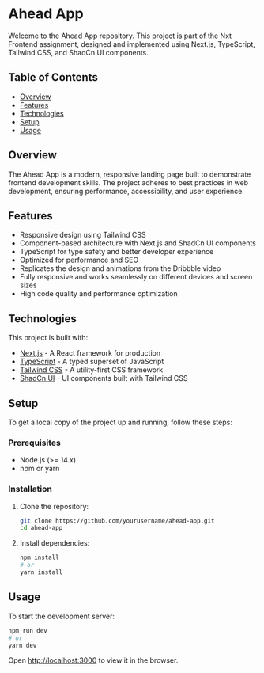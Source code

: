 # Ahead App

Welcome to the Ahead App repository. This project is part of the Nxt Frontend assignment, designed and implemented using Next.js, TypeScript, Tailwind CSS, and ShadCn UI components.

## Table of Contents

- [Overview](#overview)
- [Features](#features)
- [Technologies](#technologies)
- [Setup](#setup)
- [Usage](#usage)


## Overview

The Ahead App is a modern, responsive landing page built to demonstrate frontend development skills. The project adheres to best practices in web development, ensuring performance, accessibility, and user experience.

## Features

- Responsive design using Tailwind CSS
- Component-based architecture with Next.js and ShadCn UI components
- TypeScript for type safety and better developer experience
- Optimized for performance and SEO
- Replicates the design and animations from the Dribbble video
- Fully responsive and works seamlessly on different devices and screen sizes
- High code quality and performance optimization

## Technologies

This project is built with:

- [Next.js](https://nextjs.org/) - A React framework for production
- [TypeScript](https://www.typescriptlang.org/) - A typed superset of JavaScript
- [Tailwind CSS](https://tailwindcss.com/) - A utility-first CSS framework
- [ShadCn UI](https://shadcn.dev/) - UI components built with Tailwind CSS

## Setup

To get a local copy of the project up and running, follow these steps:

### Prerequisites

- Node.js (>= 14.x)
- npm or yarn

### Installation

1. Clone the repository:

   ```bash
   git clone https://github.com/yourusername/ahead-app.git
   cd ahead-app
   ```

2. Install dependencies:

   ```bash
   npm install
   # or
   yarn install
   ```

## Usage

To start the development server:

```bash
npm run dev
# or
yarn dev
```

Open [http://localhost:3000](http://localhost:3000) to view it in the browser.

